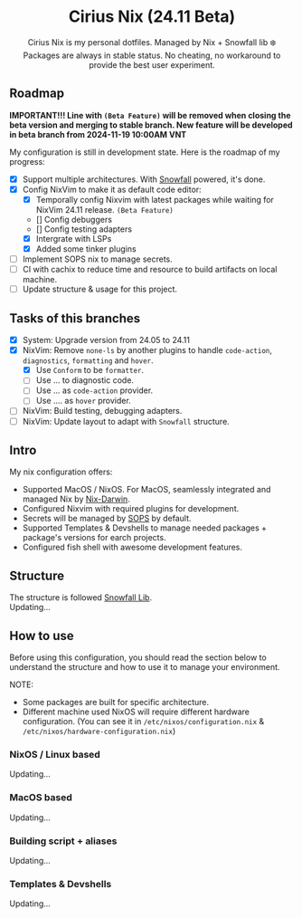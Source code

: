 <div align="center">

# Cirius Nix (24.11 Beta)

Cirius Nix is my personal dotfiles. Managed by Nix + Snowfall lib ❄️<br>
Packages are always in stable status. No cheating, no workaround to provide the
best user experiment.

</div>

## Roadmap

<b>IMPORTANT!!! Line with `(Beta Feature)` will be removed when closing the beta
version and merging to stable branch. New feature will be developed in beta
branch from 2024-11-19 10:00AM VNT</b>

My configuration is still in development state. Here is the roadmap of my
progress:

- [x] Support multiple architectures. With [Snowfall](https://snowfall.org)
      powered, it's done.
- [x] Config NixVim to make it as default code editor:
  - [x] Temporally config Nixvim with latest packages while waiting for NixVim
        24.11 release. `(Beta Feature)`
  - [] Config debuggers
  - [] Config testing adapters
  - [x] Intergrate with LSPs
  - [x] Added some tinker plugins
- [ ] Implement SOPS nix to manage secrets.
- [ ] CI with cachix to reduce time and resource to build artifacts on local
      machine.
- [ ] Update structure & usage for this project.

## Tasks of this branches

- [x] System: Upgrade version from 24.05 to 24.11
- [x] NixVim: Remove `none-ls` by another plugins to handle `code-action`,
      `diagnostics`, `formatting` and `hover`.
  - [x] Use `Conform` to be `formatter`.
  - [ ] Use ... to diagnostic code.
  - [ ] Use ... as `code-action` provider.
  - [ ] Use .... as `hover` provider.
- [ ] NixVim: Build testing, debugging adapters.
- [ ] NixVim: Update layout to adapt with `Snowfall` structure.

## Intro

My nix configuration offers:<br>

- Supported MacOS / NixOS. For MacOS, seamlessly integrated and managed Nix by
  [Nix-Darwin](https://github.com/LnL7/nix-darwin).
- Configured Nixvim with required plugins for development.
- Secrets will be managed by [SOPS](https://github.com/Mic92/sops-nix) by
  default.
- Supported Templates & Devshells to manage needed packages + package's versions
  for earch projects.
- Configured fish shell with awesome development features.

## Structure

The structure is followed
[Snowfall Lib](https://github.com/snowfallorg/lib).<br> Updating...

## How to use

Before using this configuration, you should read the section below to understand
the structure and how to use it to manage your environment.

NOTE:

- Some packages are built for specific architecture.
- Different machine used NixOS will require different hardware configuration.
  (You can see it in `/etc/nixos/configuration.nix` &
  `/etc/nixos/hardware-configuration.nix`)

### NixOS / Linux based

Updating...

### MacOS based

Updating...

### Building script + aliases

Updating...

### Templates & Devshells

Updating...
